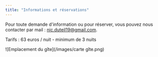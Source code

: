 ```yaml
---
title: "Informations et réservations"
---
```

Pour toute demande d'information ou pour réserver, vous pouvez nous contacter par mail : nic.duteil19@gmail.com.

Tarifs : 63 euros / nuit - minimum de 3 nuits

![Emplacement du gîte](/images/carte gîte.png) 